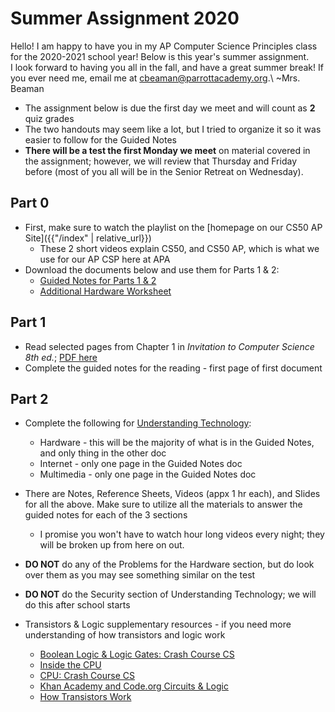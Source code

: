 # Summer Assignment 2020

Hello! I am happy to have you in my AP Computer Science Principles class for the 2020-2021 school year! Below is this year's summer assignment.  
I look forward to having you all in the fall, and have a great summer break! If you ever need me, email me at <cbeaman@parrottacademy.org>.\\
~Mrs. Beaman

- The assignment below is due the first day we meet and will count as **2** quiz grades
- The two handouts may seem like a lot, but I tried to organize it so it was easier to follow for the Guided Notes
- **There will be a test the first Monday we meet** on material covered in the assignment; however, we will review that Thursday and Friday before (most of you all will be in the Senior Retreat on Wednesday).

## Part 0
- First, make sure to watch the playlist on the [homepage on our CS50 AP Site]({{"/index" | relative_url}})
  - These 2 short videos explain CS50, and CS50 AP, which is what we use for our AP CSP here at APA
- Download the documents below and use them for Parts 1 & 2:
  - [Guided Notes for Parts 1 & 2](\ap\assets\pdfs\summer\summer-20.pdf)
  - [Additional Hardware Worksheet](\ap\assets\pdfs\summer\hardware.pdf)

## Part 1
- Read selected pages from Chapter 1 in *Invitation to Computer Science 8th ed.*; [PDF here](\ap\assets\pdfs\summer\inv-to-cs-ch1-edited.pdf)
- Complete the guided notes for the reading - first page of first document

## Part 2
- Complete the following for [Understanding Technology](/ap/curriculum/understanding_technology):
  - Hardware - this will be the majority of what is in the Guided Notes, and only thing in the other doc
  - Internet - only one page in the Guided Notes doc
  - Multimedia - only one page in the Guided Notes doc
- There are Notes, Reference Sheets, Videos (appx 1 hr each), and Slides for all the above. Make sure to utilize all the materials to answer the guided notes for each of the 3 sections
  - I promise you won't have to watch hour long videos every night; they will be broken up from here on out.
- **DO NOT** do any of the Problems for the Hardware section, but do look over them as you may see something similar on the test
- **DO NOT** do the Security section of Understanding Technology; we will do this after school starts

- Transistors & Logic supplementary resources - if you need more understanding of how transistors and logic work
  - [Boolean Logic & Logic Gates: Crash Course CS](https://youtu.be/gI-qXk7XojA)
  - [Inside the CPU](https://youtu.be/IAkj32VPcUE)
  - [CPU: Crash Course CS](https://www.youtube.com/watch?v=FZGugFqdr60)
  - [Khan Academy and Code.org Circuits & Logic](https://www.youtube.com/watch?v=Sc3lh3D4rCw)
  - [How Transistors Work](https://www.youtube.com/watch?v=WhNyURBiJcU)
